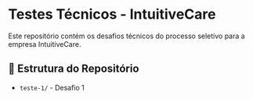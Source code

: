 # Testes Técnicos - IntuitiveCare

Este repositório contém os desafios técnicos do processo seletivo para a empresa IntuitiveCare.

## 📁 Estrutura do Repositório
- `teste-1/` - Desafio 1

